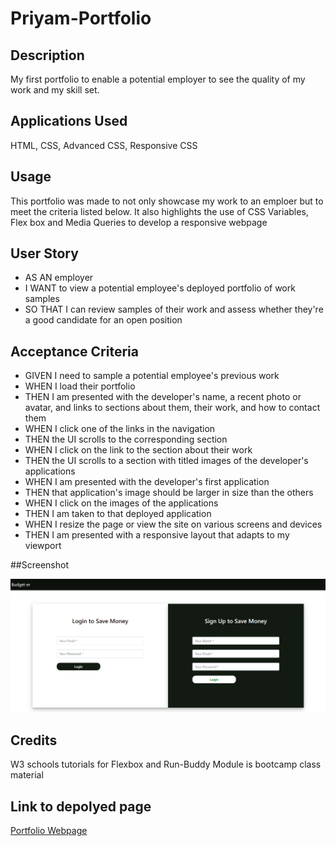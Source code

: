 # Priyam-Portfolio

## Description

My first portfolio to enable a potential employer to see the quality of my work and my skill set.

## Applications Used

HTML, CSS, Advanced CSS, Responsive CSS

## Usage

This portfolio was made to not only showcase my work to an emploer but to meet the criteria listed below. It also highlights the use of CSS Variables, Flex box and Media Queries to develop a responsive webpage

## User Story

* AS AN employer
* I WANT to view a potential employee's deployed portfolio of work samples
* SO THAT I can review samples of their work and assess whether they're a good candidate for an open position


## Acceptance Criteria

* GIVEN I need to sample a potential employee's previous work
* WHEN I load their portfolio
* THEN I am presented with the developer's name, a recent photo or avatar, and links to sections about them, their work, and how to contact them
* WHEN I click one of the links in the navigation
* THEN the UI scrolls to the corresponding section
* WHEN I click on the link to the section about their work
* THEN the UI scrolls to a section with titled images of the developer's applications
* WHEN I am presented with the developer's first application
* THEN that application's image should be larger in size than the others
* WHEN I click on the images of the applications
* THEN I am taken to that deployed application
* WHEN I resize the page or view the site on various screens and devices
* THEN I am presented with a responsive layout that adapts to my viewport

##Screenshot

![alt="Screenshot of Landing Page"](assets/images/screenshot.png)

## Credits

W3 schools tutorials for Flexbox and Run-Buddy Module is bootcamp class material

## Link to depolyed page

[Portfolio Webpage]( https://cpriyam90.github.io/First-Portfolio-Assignment/)
